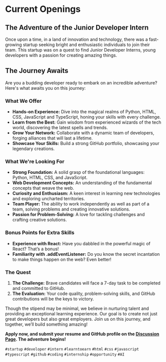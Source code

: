 # Current Openings

## The Adventure of the Junior Developer Intern

Once upon a time, in a land of innovation and technology, there was a fast-growing startup seeking bright and enthusiastic individuals to join their team. This startup was on a quest to find Junior Developer Interns, young developers with a passion for creating amazing things.

## The Journey Awaits

Are you a budding developer ready to embark on an incredible adventure? Here's what awaits you on this journey:

### What We Offer

- **Hands-on Experience:** Dive into the magical realms of Python, HTML, CSS, JavaScript and TypeScript, honing your skills with every challenge.
- **Learn from the Best:** Gain wisdom from experienced wizards of the tech world, discovering the latest spells and trends.
- **Grow Your Network:** Collaborate with a dynamic team of developers, forging alliances that will last a lifetime.
- **Showcase Your Skills:** Build a strong GitHub portfolio, showcasing your legendary creations.

### What We're Looking For

- **Strong Foundation:** A solid grasp of the foundational languages: Python, HTML, CSS, and JavaScript.
- **Web Development Concepts:** An understanding of the fundamental concepts that weave the web.
- **Curiosity and Enthusiasm:** A keen interest in learning new technologies and exploring uncharted territories.
- **Team Player:** The ability to work independently as well as part of a team, solving problems and creating innovative solutions.
- **Passion for Problem-Solving:** A love for tackling challenges and crafting creative solutions.

### Bonus Points for Extra Skills

- **Experience with React:** Have you dabbled in the powerful magic of React? That’s a bonus!
- **Familiarity with .addEventListener:** Do you know the secret incantation to make things happen on the web? Even better!

### The Quest

1. **The Challenge:** Brave candidates will face a 7-day task to be completed and committed to GitHub.
2. **The Evaluation:** Your code quality, problem-solving skills, and GitHub contributions will be the keys to victory.

Though the stipend may be minimal, we believe in nurturing talent and providing an exceptional learning experience. Our goal is to create not just great developers but also great employers. Join us on this journey, and together, we’ll build something amazing!

**Apply now, and submit your resume and GitHub profile on the [Discussion Page][discussion]. The adventure begins!**

`#startup` `#developer` `#intern` `#learntoearn` `#html` `#css` `#javascript` `#typescript` `#github` `#coding` `#internship` `#opportunity` `#AI`

[discussion]: https://github.com/recursivezero/career/discussions/2
